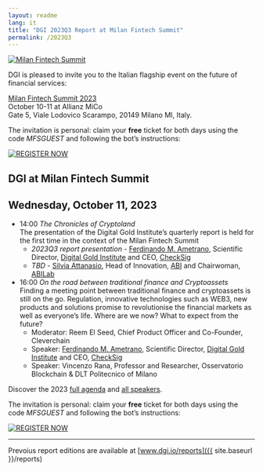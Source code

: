 ```yaml
---
layout: readme
lang: it
title: "DGI 2023Q3 Report at Milan Fintech Summit"
permalink: /2023Q3
---
```


[![Milan Fintech Summit](https://mailchef.s3.amazonaws.com/uploads/mailstyler/images/15376b4d-f8ee-418a-854a-53e85672a950/1655CB84-A391-00E9-F8BB-CB3AF97C7C20_Image_1_fb2b311cbe7741e38b369a6ff4f796f8.png)](https://www.milanfintechsummit.com)

DGI is pleased to invite you to
the Italian flagship event on the future of financial services:

[Milan Fintech Summit 2023](https://www.milanfintechsummit.com)  
October 10-11 at Allianz MiCo  
Gate 5, Viale Lodovico Scarampo, 20149 Milano MI, Italy.

The invitation is personal: claim your **free** ticket for both days
using the code *MFSGUEST* and
following the bot’s instructions:

[![REGISTER NOW](https://mailchef.s3.amazonaws.com/uploads/mailstyler/images/15376b4d-f8ee-418a-854a-53e85672a950/0B7C7AC3-5DF3-ED81-FD32-4E7F96D4CB89_Image_3_f1445094e5d1474e892ae61b7b35b718.png)](https://landbot.pro/v3/H-1608501-JYVZRALTWWWEBDCN/index.html)

## DGI at Milan Fintech Summit

## Wednesday, October 11, 2023

- 14:00 *The Chronicles of Cryptoland*  
  The presentation of the Digital Gold Institute’s quarterly report is held for the first time in the context of the Milan Fintech Summit
  - *2023Q3 report presentation* - [Ferdinando M. Ametrano](https://www.checksig.com/checksig/ferdinando-ametrano), Scientific Director, [Digital Gold Institute](https://dgi.io) and CEO, [CheckSig](https://checksig.com)  
  - *TBD* - [Silvia Attanasio](https://www.linkedin.com/in/silviaattanasio/), Head of Innovation, [ABI](<https://www.abi.it/>) and Chairwoman, [ABILab](https://www.abilab.it)
- 16:00 *On the road between traditional finance and Cryptoassets*  
  Finding a meeting point between traditional finance and cryptoassets is still on the go. Regulation, innovative technologies such as WEB3, new products and solutions promise to revolutionise the financial markets as well as everyone’s life. Where are we now? What to expect from the future?
  - Moderator: Reem El Seed, Chief Product Officer and Co-Founder, Cleverchain
  - Speaker: [Ferdinando M. Ametrano](https://www.checksig.com/checksig/ferdinando-ametrano), Scientific Director, [Digital Gold Institute](https://dgi.io) and CEO, [CheckSig](https://checksig.com)
  - Speaker: Vincenzo Rana, Professor and Researcher, Osservatorio Blockchain & DLT Politecnico of Milano

Discover the 2023 [full agenda](https://www.milanfintechsummit.com/agenda-2023/) and [all speakers](https://www.milanfintechsummit.com/speaker-2023/).

The invitation is personal: claim your **free** ticket for both days
using the code *MFSGUEST* and
following the bot’s instructions:

[![REGISTER NOW](https://mailchef.s3.amazonaws.com/uploads/mailstyler/images/15376b4d-f8ee-418a-854a-53e85672a950/0B7C7AC3-5DF3-ED81-FD32-4E7F96D4CB89_Image_3_f1445094e5d1474e892ae61b7b35b718.png)](https://landbot.pro/v3/H-1608501-JYVZRALTWWWEBDCN/index.html)

---

Prevoius report editions are available at
[www.dgi.io/reports]({{ site.baseurl }}/reports)
